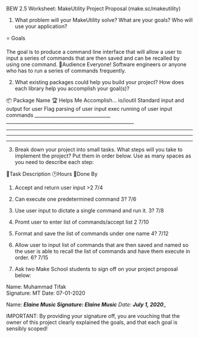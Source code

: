 BEW 2.5 Worksheet: MakeUtility Project Proposal  (make.sc/makeutility)             




1. What problem will your MakeUtility solve? What are your goals? Who will use your application?



⭐️ Goals


The goal is to produce a command line interface that will allow a user to input a series of commands that are then saved and can be recalled by using one command.
👥Audience
Everyone! Software engineers or anyone who has to run a series of commands frequently.


2. What existing packages could help you build your project? How does each library help you accomplish your goal(s)?



📦 Package Name                             🏆 Helps Me Accomplish...
io/ioutil                                                  Standard input and output for user
Flag                                                       parsing of user input
exec                                                    running of user input commands                                        ________________________________          ______________________________________________________
________________________________          ______________________________________________________
________________________________          ______________________________________________________
________________________________          ______________________________________________________
3. Break down your project into small tasks. What steps will you take to implement the project?
Put them in order below. Use as many spaces as you need to describe each step:



🔢Task Description                                                        🕑Hours              📅Done By


   1.    Accept and return user input                                        >2                  7/4
   2.   Can execute one predetermined command                                3?                  7/6
   3.    Use user input to dictate a single command and run it.              3?                  7/8
   4.    Promt user to enter list of commands/accept list                    2                   7/10
   5.    Format and save the list of commands under one name                 4?                  7/12     
   6.  Allow user to input list of commands that are then saved and named so the user is able to recall the list of commands and have them execute in order.                                                                    6?                  7/15






5. Ask two Make School students to sign off on your project proposal below:


Name: Muhammad Tifak  
Signature: MT     Date: 07-01-2020


Name: _______Elaine Music____
Signature: ____Elaine Music______     Date: ___July 1, 2020_____


IMPORTANT: By providing your signature off, you are vouching that the owner of this project clearly explained the goals, and that each goal is sensibly scoped!

